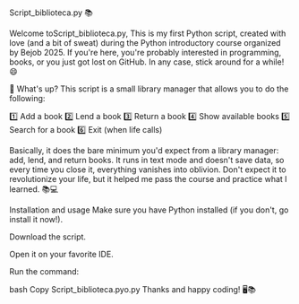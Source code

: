 Script_biblioteca.py 📚

Welcome toScript_biblioteca.py, This is my first Python script, created with love (and a bit of sweat) during the Python introductory course organized by Bejob 2025. If you're here, you're probably interested in programming, books, or you just got lost on GitHub. In any case, stick around for a while! 😄

📖 What's up?
This script is a small library manager that allows you to do the following:

1️⃣ Add a book
2️⃣ Lend a book
3️⃣ Return a book
4️⃣ Show available books
5️⃣ Search for a book
6️⃣ Exit (when life calls)

Basically, it does the bare minimum you'd expect from a library manager: add, lend, and return books. It runs in text mode and doesn't save data, so every time you close it, everything vanishes into oblivion. Don't expect it to revolutionize your life, but it helped me pass the course and practice what I learned. 📚💻

Installation and usage
Make sure you have Python installed (if you don't, go install it now!).

Download the script.

Open it on your favorite IDE.

Run the command:

bash
Copy
Script_biblioteca.pyo.py
Thanks and happy coding! 🖥📚

